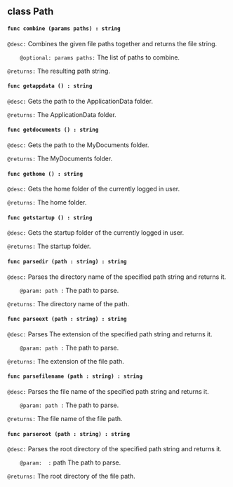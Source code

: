 ## class Path

#### ```func combine (params paths) : string```


```@desc:``` Combines the given file paths together and returns the file string.

```    @optional: params paths:``` The list of paths to combine.

```@returns:``` The resulting path string.

#### ```func getappdata () : string```


```@desc:``` Gets the path to the ApplicationData folder.

```@returns:``` The ApplicationData folder.

#### ```func getdocuments () : string```


```@desc:``` Gets the path to the MyDocuments folder.

```@returns:``` The MyDocuments folder.

#### ```func gethome () : string```


```@desc:``` Gets the home folder of the currently logged in user.

```@returns:``` The home folder.

#### ```func getstartup () : string```


```@desc:``` Gets the startup folder of the currently logged in user.

```@returns:``` The startup folder.

#### ```func parsedir (path : string) : string```


```@desc:``` Parses the directory name of the specified path string and returns it.

```    @param: path :``` The path to parse.

```@returns:``` The directory name of the path.

#### ```func parseext (path : string) : string```


```@desc:``` Parses The extension of the specified path string and returns it.

```    @param: path :``` The path to parse.

```@returns:``` The extension of the file path.

#### ```func parsefilename (path : string) : string```


```@desc:``` Parses the file name of the specified path string and returns it.

```    @param: path :``` The path to parse.

```@returns:``` The file name of the file path.

#### ```func parseroot (path : string) : string```


```@desc:``` Parses the root directory of the specified path string and returns it.

```    @param:  :``` path The path to parse.

```@returns:``` The root directory of the file path.

